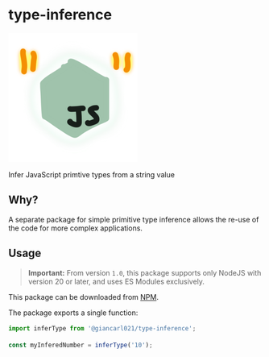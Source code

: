 # type-inference

![](assets/logo.png)

Infer JavaScript primtive types from a string value

## Why?

A separate package for simple primitive type inference allows the re-use of the code for more complex applications.

## Usage

> **Important:** From version `1.0`, this package supports only NodeJS with version 20 or later, and uses ES Modules exclusively.

This package can be downloaded from [NPM](https://www.npmjs.com/package/@giancarl021/type-inference).

The package exports a single function:

```typescript
import inferType from '@giancarl021/type-inference';

const myInferedNumber = inferType('10');
```
